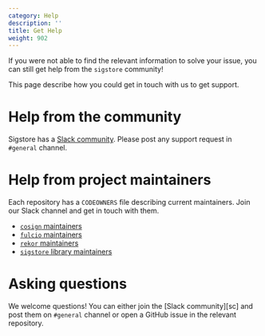```yaml
---
category: Help
description: ''
title: Get Help
weight: 902
---
```


If you were not able to find the relevant information to solve your issue, you can still get help from the `sigstore` community!

This page describe how you could get in touch with us to get support.

# Help from the community

Sigstore has a [Slack community](/community/#slack). Please post any support request in `#general` channel.

# Help from project maintainers

Each repository has a `CODEOWNERS` file describing current maintainers. Join our Slack channel and get in touch with them.

- [`cosign` maintainers][cosign]
- [`fulcio` maintainers][fulcio]
- [`rekor` maintainers][rekor]
- [`sigstore` library maintainers][sigstore]

[cosign]: https://github.com/sigstore/cosign/blob/main/CODEOWNERS
[fulcio]: https://github.com/sigstore/fulcio/blob/main/CODEOWNERS
[rekor]: https://github.com/sigstore/rekor/blob/main/CODEOWNERS
[sigstore]: https://github.com/sigstore/sigstore/blob/main/CODEOWNERS

# Asking questions

We welcome questions! You can either join the [Slack community][sc] and post them on `#general` channel or open a GitHub issue in the relevant repository.